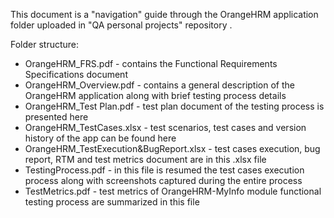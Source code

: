 This document is a "navigation" guide through the OrangeHRM application folder uploaded in "QA personal projects" repository .

Folder structure:

* OrangeHRM_FRS.pdf                                          - contains the Functional Requirements Specifications document
* OrangeHRM_Overview.pdf                                 - contains a general description of the OrangeHRM application along with brief testing process details 
* OrangeHRM_Test Plan.pdf                                  - test plan document of the testing process is presented here
* OrangeHRM_TestCases.xlsx                                - test scenarios, test cases and version history of the app can be found here
* OrangeHRM_TestExecution&BugReport.xlsx    - test cases execution, bug report, RTM and test metrics document are in this .xlsx file
* TestingProcess.pdf                                               - in this file is resumed the test cases execution process along with screenshots captured during the entire process
* TestMetrics.pdf                                                    - test metrics of OrangeHRM-MyInfo module functional testing process are summarized in this file